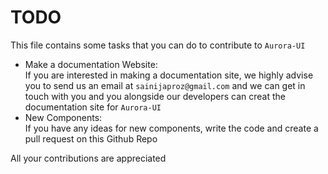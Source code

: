 # TODO
This file contains some tasks that you can do to contribute to `Aurora-UI`
- Make a documentation Website:<br>
  If you are interested in making a documentation site, we highly advise you to send us an email at `sainijaproz@gmail.com`  and we can get in touch with you and you alongside our developers can creat the documentation site for `Aurora-UI`
 - New Components:<br>
  If you have any ideas for new components, write the code and create a pull request on this Github Repo
 
 All your contributions are appreciated
